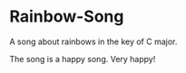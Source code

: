 # Rainbow-Song

A song about rainbows in the key of C major.

The song is a happy song.
Very happy!
